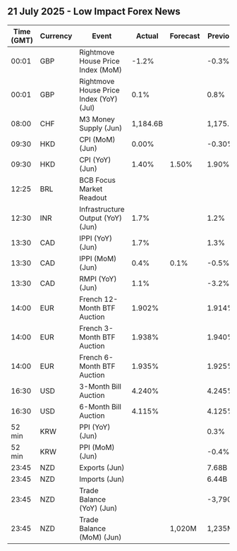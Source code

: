 ## 21 July 2025 - Low Impact Forex News

| Time (GMT) | Currency | Event | Actual | Forecast | Previous |
|------|----------|-------|--------|----------|----------|
| 00:01 | GBP | Rightmove House Price Index (MoM) | -1.2% |  | -0.3% |
| 00:01 | GBP | Rightmove House Price Index (YoY) (Jul) | 0.1% |  | 0.8% |
| 08:00 | CHF | M3 Money Supply (Jun) | 1,184.6B |  | 1,175.5B |
| 09:30 | HKD | CPI (MoM) (Jun) | 0.00% |  | -0.30% |
| 09:30 | HKD | CPI (YoY) (Jun) | 1.40% | 1.50% | 1.90% |
| 12:25 | BRL | BCB Focus Market Readout |  |  |  |
| 12:30 | INR | Infrastructure Output (YoY) (Jun) | 1.7% |  | 1.2% |
| 13:30 | CAD | IPPI (YoY) (Jun) | 1.7% |  | 1.3% |
| 13:30 | CAD | IPPI (MoM) (Jun) | 0.4% | 0.1% | -0.5% |
| 13:30 | CAD | RMPI (YoY) (Jun) | 1.1% |  | -3.2% |
| 14:00 | EUR | French 12-Month BTF Auction | 1.902% |  | 1.914% |
| 14:00 | EUR | French 3-Month BTF Auction | 1.938% |  | 1.940% |
| 14:00 | EUR | French 6-Month BTF Auction | 1.935% |  | 1.925% |
| 16:30 | USD | 3-Month Bill Auction | 4.240% |  | 4.245% |
| 16:30 | USD | 6-Month Bill Auction | 4.115% |  | 4.125% |
| 52 min | KRW | PPI (YoY) (Jun) |  |  | 0.3% |
| 52 min | KRW | PPI (MoM) (Jun) |  |  | -0.4% |
| 23:45 | NZD | Exports (Jun) |  |  | 7.68B |
| 23:45 | NZD | Imports (Jun) |  |  | 6.44B |
| 23:45 | NZD | Trade Balance (YoY) (Jun) |  |  | -3,790M |
| 23:45 | NZD | Trade Balance (MoM) (Jun) |  | 1,020M | 1,235M |
